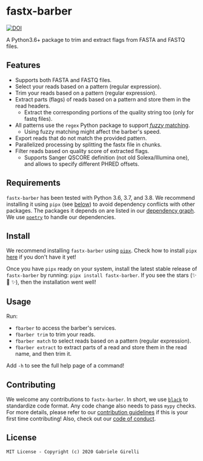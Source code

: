 # fastx-barber

[![DOI](https://zenodo.org/badge/281703558.svg)](https://zenodo.org/badge/latestdoi/281703558)

A Python3.6+ package to trim and extract flags from FASTA  and FASTQ files.

## Features

* Supports both FASTA and FASTQ files.
* Select your reads based on a pattern (regular expression).
* Trim your reads based on a pattern (regular expression).
* Extract parts (flags) of reads based on a pattern and store them in the read headers.
    - Extract the corresponding portions of the quality string too (only for fastq files).
* All patterns use the `regex` Python package to support [*fuzzy* matching](https://pypi.org/project/regex/#approximate-fuzzy-matching-hg-issue-12-hg-issue-41-hg-issue-109).
    - Using fuzzy matching might affect the barber's speed.
* Export reads that do not match the provided pattern.
* Parallelized processing by splitting the fastx file in chunks.
* Filter reads based on quality score of extracted flags.
    - Supports Sanger QSCORE definition (not old Solexa/Illumina one), and allows to specify different PHRED offsets.

## Requirements

`fastx-barber` has been tested with Python 3.6, 3.7, and 3.8. We recommend installing it using `pipx` (see [below](https://github.com/ggirelli/fastx-barber#install)) to avoid dependency conflicts with other packages. The packages it depends on are listed in our [dependency graph](https://github.com/ggirelli/fastx-barber/network/dependencies). We use [`poetry`](https://github.com/python-poetry/poetry) to handle our dependencies.

## Install

We recommend installing `fastx-barber` using [`pipx`](https://github.com/pipxproject/pipx). Check how to install `pipx` [here](https://github.com/pipxproject/pipx#install-pipx) if you don't have it yet!

Once you have `pipx` ready on your system, install the latest stable release of `fastx-barber` by running: `pipx install fastx-barber`. If you see the stars (✨ 🌟 ✨), then the installation went well!

## Usage

Run:

* `fbarber` to access the barber's services.
* `fbarber trim` to trim your reads.
* `fbarber match` to select reads based on a pattern (regular expression).
* `fbarber extract` to extract parts of a read and store them in the read name, and then trim it.

Add `-h` to see the full help page of a command!

## Contributing

We welcome any contributions to `fastx-barber`. In short, we use [`black`](https://github.com/psf/black) to standardize code format. Any code change also needs to pass `mypy` checks. For more details, please refer to our [contribution guidelines](https://github.com/ggirelli/fastx-barber/blob/master/CONTRIBUTING.md) if this is your first time contributing! Also, check out our [code of conduct](https://github.com/ggirelli/fastx-barber/blob/master/CODE_OF_CONDUCT.md).

## License

`MIT License - Copyright (c) 2020 Gabriele Girelli`
